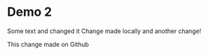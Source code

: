 # Demo 2

Some text and changed it
Change made locally
and another change!
<P>This change made on Github
